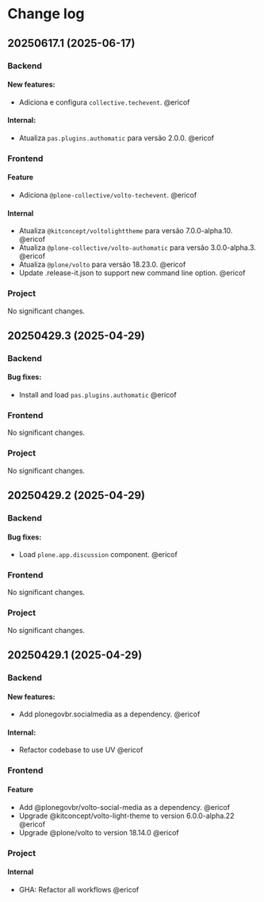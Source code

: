 # Change log

<!-- You should *NOT* be adding new change log entries to this file.
     You should create a file in the news directory instead.
     For helpful instructions, please see:
     https://6.docs.plone.org/contributing/index.html#contributing-change-log-label
-->

<!-- towncrier release notes start -->
## 20250617.1 (2025-06-17)

### Backend


#### New features:

- Adiciona e configura `collective.techevent`. @ericof 


#### Internal:

- Atualiza `pas.plugins.authomatic` para versão 2.0.0. @ericof 



### Frontend

#### Feature

- Adiciona `@plone-collective/volto-techevent`. @ericof 

#### Internal

- Atualiza `@kitconcept/voltolighttheme` para versão 7.0.0-alpha.10. @ericof 
- Atualiza `@plone-collective/volto-authomatic` para versão 3.0.0-alpha.3. @ericof 
- Atualiza `@plone/volto` para versão 18.23.0. @ericof 
- Update .release-it.json to support new command line option. @ericof 



### Project

No significant changes.




## 20250429.3 (2025-04-29)

### Backend


#### Bug fixes:

- Install and load `pas.plugins.authomatic` @ericof 



### Frontend

No significant changes.


### Project

No significant changes.




## 20250429.2 (2025-04-29)

### Backend


#### Bug fixes:

- Load `plone.app.discussion` component. @ericof 



### Frontend

No significant changes.


### Project

No significant changes.




## 20250429.1 (2025-04-29)

### Backend


#### New features:

- Add plonegovbr.socialmedia as a dependency. @ericof 


#### Internal:

- Refactor codebase to use UV @ericof 



### Frontend

#### Feature

- Add @plonegovbr/volto-social-media as a dependency. @ericof 
- Upgrade @kitconcept/volto-light-theme to version 6.0.0-alpha.22 @ericof 
- Upgrade @plone/volto to version 18.14.0 @ericof 



### Project


#### Internal

- GHA: Refactor all workflows @ericof 



